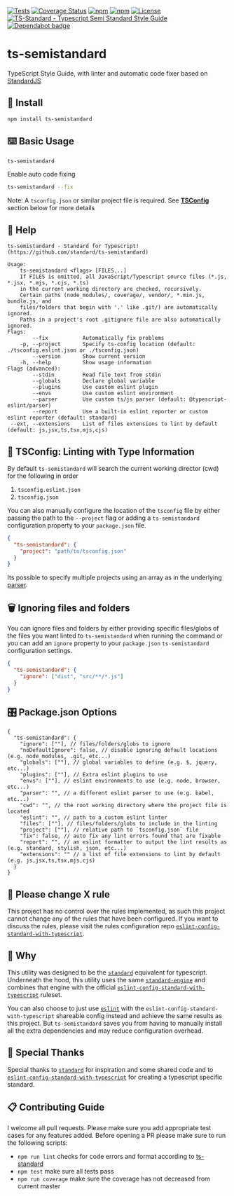 [![Tests](https://github.com/standard/ts-standard/workflows/tests/badge.svg?branch=master)](https://github.com/standard/ts-standard/actions?query=workflow%3A%22tests%22)
[![Coverage Status](https://coveralls.io/repos/github/standard/ts-standard/badge.svg?branch=master)](https://coveralls.io/github/standard/ts-standard?branch=master)
[![npm](https://badgen.net/npm/v/ts-standard)](https://www.npmjs.com/package/ts-standard)
[![npm](https://badgen.net/npm/dm/ts-standard)](https://www.npmjs.com/package/ts-standard)
[![License](https://badgen.net/github/license/standard/ts-standard)](https://github.com/standard/ts-standard/blob/master/LICENSE)
[![TS-Standard - Typescript Semi Standard Style Guide](https://badgen.net/badge/code%20style/ts-standard/blue?icon=typescript)](https://github.com/standard/ts-standard)
[![Dependabot badge](https://badgen.net/github/dependabot/standard/ts-standard?icon=dependabot)](https://dependabot.com/)

# ts-semistandard

TypeScript Style Guide, with linter and automatic code fixer based on [StandardJS](https://standardjs.com/)

## 💾 Install

`npm install ts-semistandard`

## ⌨️ Basic Usage

```sh
ts-semistandard
```

Enable auto code fixing

```sh
ts-semistandard --fix
```

Note: A `tsconfig.json` or similar project file is required. See
**[TSConfig](https://github.com/standard/ts-standard#-tsconfig-linting-with-type-information)**
section below for more details

## 📜 Help

```text
ts-semistandard - Standard for Typescript! (https://github.com/standard/ts-semistandard)

Usage:
    ts-semistandard <flags> [FILES...]
    If FILES is omitted, all JavaScript/Typescript source files (*.js, *.jsx, *.mjs, *.cjs, *.ts)
    in the current working directory are checked, recursively.
    Certain paths (node_modules/, coverage/, vendor/, *.min.js, bundle.js, and
    files/folders that begin with '.' like .git/) are automatically ignored.
    Paths in a project's root .gitignore file are also automatically ignored.
Flags:
        --fix           Automatically fix problems
    -p, --project       Specify ts-config location (default: ./tsconfig.eslint.json or ./tsconfig.json)
        --version       Show current version
    -h, --help          Show usage information
Flags (advanced):
        --stdin         Read file text from stdin
        --globals       Declare global variable
        --plugins       Use custom eslint plugin
        --envs          Use custom eslint environment
        --parser        Use custom ts/js parser (default: @typescript-eslint/parser)
        --report        Use a built-in eslint reporter or custom eslint reporter (default: standard)
 --ext, --extensions    List of files extensions to lint by default (default: js,jsx,ts,tsx,mjs,cjs)
```

## 🧬 TSConfig: Linting with Type Information

By default `ts-semistandard` will search the current working director (cwd) for the following in order

1. `tsconfig.eslint.json`
2. `tsconfig.json`

You can also manually configure the location of the `tsconfig` file by either passing the path to
the `--project` flag or adding a `ts-semistandard` configuration property to your `package.json` file.

```json
{
  "ts-semistandard": {
    "project": "path/to/tsconfig.json"
  }
}
```

Its possible to specify multiple projects using an array as in the underlying
[parser](https://github.com/typescript-eslint/typescript-eslint/tree/master/packages/parser#parseroptionsproject).

## 🗑 Ignoring files and folders

You can ignore files and folders by either providing specific files/globs of the files you want linted
to `ts-semistandard` when running the command or you can add an `ignore` property to your `package.json`
`ts-semistandard` configuration settings.

```json
{
  "ts-semistandard": {
    "ignore": ["dist", "src/**/*.js"]
  }
}
```

## 🎛 Package.json Options

```jsonc
{
  "ts-semistandard": {
    "ignore": [""], // files/folders/globs to ignore
    "noDefaultIgnore": false, // disable ignoring default locations (e.g. node_modules, .git, etc...)
    "globals": [""], // global variables to define (e.g. $, jquery, etc...)
    "plugins": [""], // Extra eslint plugins to use
    "envs": [""], // eslint environments to use (e.g. node, browser, etc...)
    "parser": "", // a different eslint parser to use (e.g. babel, etc...)
    "cwd": "", // the root working directory where the project file is located
    "eslint": "", // path to a custom eslint linter
    "files": [""], // files/folders/globs to include in the linting
    "project": [""], // relative path to `tsconfig.json` file
    "fix": false, // auto fix any lint errors found that are fixable
    "report": "", // an eslint formatter to output the lint results as (e.g. standard, stylish, json, etc...)
    "extensions": "" // a list of file extensions to lint by default (e.g. js,jsx,ts,tsx,mjs,cjs)
  }
}
```

## 🚫 Please change X rule

This project has no control over the rules implemented, as such this project cannot change any of the
rules that have been configured. If you want to discuss the rules, please visit the rules configuration repo
[`eslint-config-standard-with-typescript`](https://github.com/standard/eslint-config-standard-with-typescript).

## 🧙 Why

This utility was designed to be the [`standard`](https://github.com/standard/standard) equivalent for typescript.
Underneath the hood, this utility uses the same [`standard-engine`](https://github.com/standard/standard-engine)
and combines that engine with the official
[`eslint-config-standard-with-typescript`](https://github.com/standard/eslint-config-standard-with-typescript)
ruleset.

You can also choose to just use [`eslint`](https://github.com/eslint/eslint) with the
`eslint-config-standard-with-typescript` shareable config instead and achieve the same results as
this project. But `ts-semistandard` saves you from having to manually install all the extra dependencies
and may reduce configuration overhead.

## 🎉 Special Thanks

Special thanks to [`standard`](https://github.com/standard/standard) for inspiration and some shared code and
to [`eslint-config-standard-with-typescript`](https://github.com/standard/eslint-config-standard-with-typescript) for
creating a typescript specific standard.

## 📋 Contributing Guide

I welcome all pull requests. Please make sure you add appropriate test cases for any features
added. Before opening a PR please make sure to run the following scripts:

- `npm run lint` checks for code errors and format according to [ts-standard](https://github.com/standard/ts-standard)
- `npm test` make sure all tests pass
- `npm run coverage` make sure the coverage has not decreased from current master
